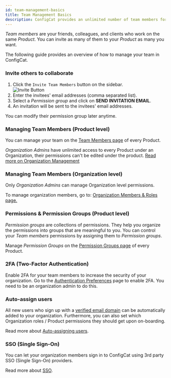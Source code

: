 ```yaml
---
id: team-management-basics
title: Team Management Basics
description: ConfigCat provides an unlimited number of team members for every subscription plan, even the free one. Here is how to manage your team.
---
```


*Team members* are your friends, colleagues, and clients who work on the same *Product*. You can invite as many of them to your *Product* as many you want.

The following guide provides an overview of how to manage your team in ConfigCat.

### Invite others to collaborate

1. Click the `Invite Team Members` button on the sidebar.  
![Invite Button](/assets/invite.png)
1. Enter the invitees' email addresses (comma separated list).
1. Select a *Permission group* and click on **SEND INVITATION EMAIL**.
2. An invitation will be sent to the invitees' email addresses.

You can modify their permission group later anytime.

### Managing Team Members (Product level)
You can manage your team on the <a href="https://app.configcat.com/product/members" target="_blank">Team Members page</a> of every Product.

*Organization Admins* have unlimited access to every Product under an Organization, their permissions can't be edited under the product. [Read more on Organization Management](/organization.md)

### Managing Team Members (Organization level)
Only *Organization Admins* can manage Organization level permissions.

To manage organization members, go to:
[Organization Members & Roles page.](https://app.configcat.com/organization/members)

### Permissions & Permission Groups (Product level)

*Permission groups* are collections of permissions. They help you organize the permissions into groups that are meaningful to you. You can control your *Team members* permissions by assigning them to *Permission groups*. 

Manage *Permission Groups* on the [Permission Groups page](https://app.configcat.com/product/permission-groups) of every Product.

### 2FA (Two-Factor Authentication)

Enable 2FA for your team members to increase the security of your organization.
Go to the [Authentication Preferences](https://app.configcat.com/organization/authentication/) page to enable 2FA. You need to be an 
organization admin to do this.


### Auto-assign users

All new users who sign up with a [verified email domain](/docs/advanced/team-management/domain-verification) can be automatically added to your organization.
Furthermore, you can also set which Organization roles / Product permissions they should get upon on-boarding.

Read more about [Auto-assigning users](/docs/advanced/team-management/auto-assign-users).

### SSO (Single Sign-On)

You can let your organization members sign in to ConfigCat using 3rd party SSO (Single Sign-On) providers.

Read more about [SSO](/docs/advanced/team-management/single-sign-on-sso/).